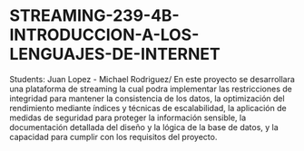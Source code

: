 # STREAMING-239-4B-INTRODUCCION-A-LOS-LENGUAJES-DE-INTERNET
Students: Juan Lopez - Michael Rodriguez/ 
 En este proyecto se desarrollara una plataforma de streaming la cual podra implementar  las restricciones de integridad para mantener la consistencia de los datos, la optimización del rendimiento mediante índices y técnicas de escalabilidad, la aplicación de medidas de seguridad para proteger la información sensible, la documentación detallada del diseño y la lógica de la base de datos, y la capacidad para cumplir con los requisitos del proyecto.
